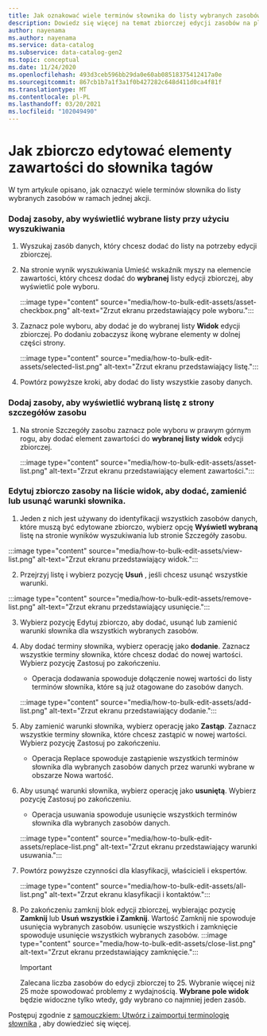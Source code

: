 ```yaml
---
title: Jak oznakować wiele terminów słownika do listy wybranych zasobów
description: Dowiedz się więcej na temat zbiorczej edycji zasobów na platformie Azure kontrolą.
author: nayenama
ms.author: nayenama
ms.service: data-catalog
ms.subservice: data-catalog-gen2
ms.topic: conceptual
ms.date: 11/24/2020
ms.openlocfilehash: 493d3ceb596bb29da0e60ab08518375412417a0e
ms.sourcegitcommit: 867cb1b7a1f3a1f0b427282c648d411d0ca4f81f
ms.translationtype: MT
ms.contentlocale: pl-PL
ms.lasthandoff: 03/20/2021
ms.locfileid: "102049490"
---
```

# <a name="how-to-bulk-edit-assets-to-tag-glossary-terms"></a>Jak zbiorczo edytować elementy zawartości do słownika tagów

W tym artykule opisano, jak oznaczyć wiele terminów słownika do listy wybranych zasobów w ramach jednej akcji.

### <a name="add-assets-to-view-selected-list-using-search"></a>Dodaj zasoby, aby wyświetlić wybrane listy przy użyciu wyszukiwania

1. Wyszukaj zasób danych, który chcesz dodać do listy na potrzeby edycji zbiorczej.

2. Na stronie wynik wyszukiwania Umieść wskaźnik myszy na elemencie zawartości, który chcesz dodać do **wybranej** listy edycji zbiorczej, aby wyświetlić pole wyboru.

   :::image type="content" source="media/how-to-bulk-edit-assets/asset-checkbox.png" alt-text="Zrzut ekranu przedstawiający pole wyboru.":::

3. Zaznacz pole wyboru, aby dodać je do wybranej listy **Widok** edycji zbiorczej. Po dodaniu zobaczysz ikonę wybrane elementy w dolnej części strony.

   :::image type="content" source="media/how-to-bulk-edit-assets/selected-list.png" alt-text="Zrzut ekranu przedstawiający listę.":::

4. Powtórz powyższe kroki, aby dodać do listy wszystkie zasoby danych.

### <a name="add-assets-to-view-selected-list-from-asset-detail-page"></a>Dodaj zasoby, aby wyświetlić wybraną listę z strony szczegółów zasobu

1. Na stronie Szczegóły zasobu zaznacz pole wyboru w prawym górnym rogu, aby dodać element zawartości do **wybranej listy widok** edycji zbiorczej.

   :::image type="content" source="media/how-to-bulk-edit-assets/asset-list.png" alt-text="Zrzut ekranu przedstawiający element zawartości.":::

### <a name="bulk-edit-assets-in-the-view-selected-list-to-add-replace-or-remove-glossary-terms"></a>Edytuj zbiorczo zasoby na liście widok, aby dodać, zamienić lub usunąć warunki słownika.

1. Jeden z nich jest używany do identyfikacji wszystkich zasobów danych, które muszą być edytowane zbiorczo, wybierz opcję **Wyświetl wybraną** listę na stronie wyników wyszukiwania lub stronie Szczegóły zasobu.

:::image type="content" source="media/how-to-bulk-edit-assets/view-list.png" alt-text="Zrzut ekranu przedstawiający widok.":::

2. Przejrzyj listę i wybierz pozycję **Usuń** , jeśli chcesz usunąć wszystkie warunki.

:::image type="content" source="media/how-to-bulk-edit-assets/remove-list.png" alt-text="Zrzut ekranu przedstawiający usunięcie.":::

3. Wybierz pozycję Edytuj zbiorczo, aby dodać, usunąć lub zamienić warunki słownika dla wszystkich wybranych zasobów.

4. Aby dodać terminy słownika, wybierz operację jako **dodanie**. Zaznacz wszystkie terminy słownika, które chcesz dodać do nowej wartości. Wybierz pozycję Zastosuj po zakończeniu.
    - Operacja dodawania spowoduje dołączenie nowej wartości do listy terminów słownika, które są już otagowane do zasobów danych.  
   
    :::image type="content" source="media/how-to-bulk-edit-assets/add-list.png" alt-text="Zrzut ekranu przedstawiający dodanie.":::

5. Aby zamienić warunki słownika, wybierz operację jako **Zastąp**. Zaznacz wszystkie terminy słownika, które chcesz zastąpić w nowej wartości. Wybierz pozycję Zastosuj po zakończeniu.
    - Operacja Replace spowoduje zastąpienie wszystkich terminów słownika dla wybranych zasobów danych przez warunki wybrane w obszarze Nowa wartość.
   
6. Aby usunąć warunki słownika, wybierz operację jako **usuniętą**. Wybierz pozycję Zastosuj po zakończeniu.
    - Operacja usuwania spowoduje usunięcie wszystkich terminów słownika dla wybranych zasobów danych.
   
    :::image type="content" source="media/how-to-bulk-edit-assets/replace-list.png" alt-text="Zrzut ekranu przedstawiający warunki usuwania.":::

7. Powtórz powyższe czynności dla klasyfikacji, właścicieli i ekspertów.

    :::image type="content" source="media/how-to-bulk-edit-assets/all-list.png" alt-text="Zrzut ekranu klasyfikacji i kontaktów.":::

8. Po zakończeniu zamknij blok edycji zbiorczej, wybierając pozycję **Zamknij** lub **Usuń wszystkie i Zamknij**. Wartość Zamknij nie spowoduje usunięcia wybranych zasobów. usunięcie wszystkich i zamknięcie spowoduje usunięcie wszystkich wybranych zasobów.
    :::image type="content" source="media/how-to-bulk-edit-assets/close-list.png" alt-text="Zrzut ekranu przedstawiający zamknięcie.":::

   > [!Important]
   > Zalecana liczba zasobów do edycji zbiorczej to 25. Wybranie więcej niż 25 może spowodować problemy z wydajnością.
   > **Wybrane pole widok** będzie widoczne tylko wtedy, gdy wybrano co najmniej jeden zasób.


Postępuj zgodnie z [samouczkiem: Utwórz i zaimportuj terminologię słownika](how-to-create-import-export-glossary.md) , aby dowiedzieć się więcej.
